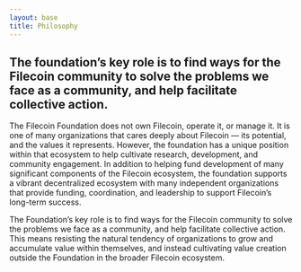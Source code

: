 ```yaml
---
layout: base
title: Philosophy
---
```


## The foundation’s key role is to find ways for the Filecoin community to solve the problems we face as a community, and help facilitate collective action.

The Filecoin Foundation does not own Filecoin, operate it, or manage it. It is one of many organizations that cares deeply about Filecoin — its potential, and the values it represents. However, the foundation has a unique position within that ecosystem to help cultivate research, development, and community engagement. In addition to helping fund development of many significant components of the Filecoin ecosystem, the foundation supports a vibrant decentralized ecosystem with many independent organizations that provide funding, coordination, and leadership to support Filecoin’s long-term success.

The Foundation’s key role is to find ways for the Filecoin community to solve the problems we face as a community, and help facilitate collective action. This means resisting the natural tendency of organizations to grow and accumulate value within themselves, and instead cultivating value creation outside the Foundation in the broader Filecoin ecosystem.
